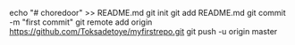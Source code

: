 echo "# choredoor" >> README.md
git init
git add README.md
git commit -m "first commit"
git remote add origin https://github.com/Toksadetoye/myfirstrepo.git
git push -u origin master
